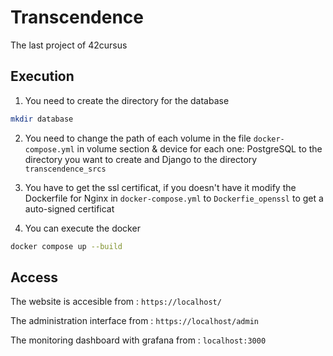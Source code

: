 # Transcendence

The last project of 42cursus

## Execution

1. You need to create the directory for the database
````sh
mkdir database
````
2. You need to change the path of each volume in the file `docker-compose.yml` in volume section & device for each one: PostgreSQL to the directory you want to create and Django to the directory `transcendence_srcs`

3. You have to get the ssl certificat, if you doesn't have it modify the Dockerfile for Nginx in `docker-compose.yml` to `Dockerfie_openssl` to get a auto-signed certificat

4. You can execute the docker
````sh
docker compose up --build
````

## Access
The website is accesible from : `https://localhost/`

The administration interface from : `https://localhost/admin`

The monitoring dashboard with grafana from : `localhost:3000` 